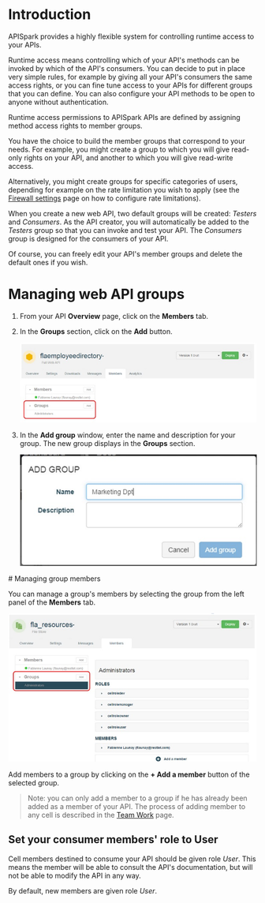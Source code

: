 # Introduction

APISpark provides a highly flexible system for controlling runtime access to your APIs.

Runtime access means controlling which of your API's methods can be invoked by which of the API's consumers. You can decide to put in place very simple rules, for example by giving all your API's consumers the same access rights, or you can fine tune access to your APIs for different groups that you can define. You can also configure your API methods to be open to anyone without authentication.

Runtime access permissions to APISpark APIs are defined by assigning method access rights to member groups.

You have the choice to build the member groups that correspond to your needs. For example, you might create a group to which you will give read-only rights on your API, and another to which you will give read-write access.

Alternatively, you might create groups for specific categories of users, depending for example on the rate limitation you wish to apply (see the [Firewall settings](apispark/guide/secure/firewall-settings "Firewall settings") page on how to configure rate limitations).

When you create a new web API, two default groups will be created: *Testers* and *Consumers*. As the API creator, you will automatically be added to the *Testers* group so that you can invoke and test your API. The *Consumers* group is designed for the consumers of your API.

Of course, you can freely edit your API's member groups and delete the default ones if you wish.

# Managing web API groups

1. From your API **Overview** page, click on the **Members** tab.
2. In the **Groups** section, click on the **Add** button.

	![Groups section](images/01.jpg "Groups section")

3. In the **Add group** window, enter the name and description for your group. The new group displays in the **Groups** section.

	![Add group](images/02.jpg "Add group")

# Managing group members

You can manage a group's members by selecting the group from the left panel of the **Members** tab.

![Groups section](images/04.jpg "Groups section")

Add members to a group by clicking on the **+ Add a member** button of the selected group.

> Note: you can only add a member to a group if he has already been added as a member of your API. The process of adding member to any cell is described in the [Team Work](apispark/guide/explore/team-work "Team Work") page.


## Set your consumer members' role to User

Cell members destined to consume your API should be given role *User*. This means the member will be able to consult the API's documentation, but will not be able to modify the API in any way.

By default, new members are given role *User*.
